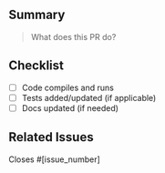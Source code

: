 ## Summary

> What does this PR do?

## Checklist

- [ ] Code compiles and runs
- [ ] Tests added/updated (if applicable)
- [ ] Docs updated (if needed)

## Related Issues

Closes #[issue_number]
